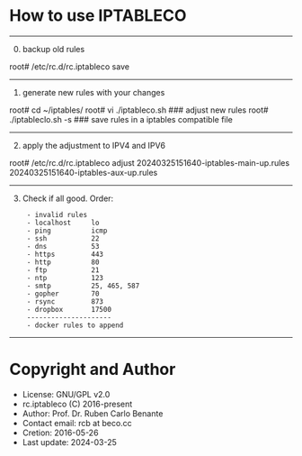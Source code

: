 How to use IPTABLECO
====================

------------------------
0. backup old rules

root# /etc/rc.d/rc.iptableco save

------------------------
1. generate new rules with your changes

root# cd ~/iptables/
root# vi ./iptableco.sh     ### adjust new rules
root# ./iptableclo.sh -s    ### save rules in a iptables compatible file

------------------------
2. apply the adjustment to IPV4 and IPV6

root# /etc/rc.d/rc.iptableco adjust 20240325151640-iptables-main-up.rules 20240325151640-iptables-aux-up.rules

------------------------
3. Check if all good. Order:

        - invalid rules
        - localhost     lo
        - ping          icmp
        - ssh           22
        - dns           53
        - https         443
        - http          80
        - ftp           21
        - ntp           123
        - smtp          25, 465, 587
        - gopher        70
        - rsync         873
        - dropbox       17500
        ---------------------
        - docker rules to append

------------------------

Copyright and Author
====================


* License: GNU/GPL v2.0
* rc.iptableco (C) 2016-present
* Author: Prof. Dr. Ruben Carlo Benante
* Contact email: rcb at beco.cc
* Cretion: 2016-05-26
* Last update: 2024-03-25

